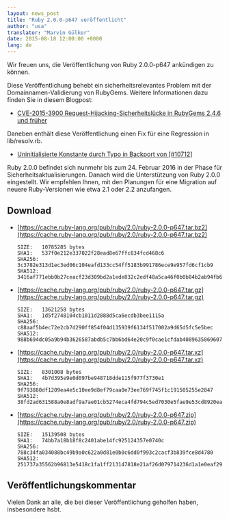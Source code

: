 ```yaml
---
layout: news_post
title: "Ruby 2.0.0-p647 veröffentlicht"
author: "usa"
translator: "Marvin Gülker"
date: 2015-08-18 12:00:00 +0000
lang: de
---
```


Wir freuen uns, die Veröffentlichung von Ruby 2.0.0-p647 ankündigen zu können.

Diese Veröffentlichung behebt ein sicherheitsrelevantes Problem mit
der Domainnamen-Validierung von RubyGems. Weitere Informationen dazu
finden Sie in diesem Blogpost:

* [CVE-2015-3900 Request-Hijacking-Sicherheitslücke in RubyGems 2.4.6 und früher](http://blog.rubygems.org/2015/05/14/CVE-2015-3900.html)

Daneben enthält diese Veröffentlichung einen Fix für eine Regression
in lib/resolv.rb.

* [Uninitialisierte Konstante durch Typo in Backport von [#10712]](https://bugs.ruby-lang.org/issues/11204)

Ruby 2.0.0 befindet sich nunmehr bis zum 24. Februar 2016 in der Phase
für Sicherheitsaktualisierungen. Danach wird die Unterstützung von
Ruby 2.0.0 eingestellt.
Wir empfehlen Ihnen, mit den Planungen für eine Migration auf neuere
Ruby-Versionen wie etwa 2.1 oder 2.2 anzufangen.

## Download

* [https://cache.ruby-lang.org/pub/ruby/2.0/ruby-2.0.0-p647.tar.bz2](https://cache.ruby-lang.org/pub/ruby/2.0/ruby-2.0.0-p647.tar.bz2)

      SIZE:   10785285 bytes
      SHA1:   537f0e212e337022f28ead8e67ffc834fcd468c6
      SHA256: 3c3782e313d1ec3ed06c104eafd133cc54ff5183b991786ece9e957fd6cf1cb9
      SHA512: 3416af771ebb0b27ceacf23d309bd2a1ede832c2edf48a5ca46f0b0b84b2ab94fb6362a0c7fe4f77b21253539db8161ae26d23a78d1ba729bf03812454d93d04

* [https://cache.ruby-lang.org/pub/ruby/2.0/ruby-2.0.0-p647.tar.gz](https://cache.ruby-lang.org/pub/ruby/2.0/ruby-2.0.0-p647.tar.gz)

      SIZE:   13621258 bytes
      SHA1:   1d5f2748104cb1011d2888d5ca6ecdb3bee1115a
      SHA256: c88aaf5b4ec72e2cb7d290ff854f04d135939f6134f517002a9d65d5fc5e5bec
      SHA512: 988b694dc05a9b94b3626587abdb5c7bb6bd64e20c9f0cae1cfdab40896358696077ef975fbdfc6bcd0c108a21b9529d8f384df49902d3bc3c5cd0d640c5ac99

* [https://cache.ruby-lang.org/pub/ruby/2.0/ruby-2.0.0-p647.tar.xz](https://cache.ruby-lang.org/pub/ruby/2.0/ruby-2.0.0-p647.tar.xz)

      SIZE:   8301008 bytes
      SHA1:   4b7d395e9e0d097be948718dde115f977f3730e1
      SHA256: 9f793880df1209ea4e5c10ee9d8ef79caa0e73ee769f745f1c191505255e2847
      SHA512: 38fd2ad631588a0e8adf9a7ae01cb5274eca4fd794c5ed7030e5fae9e53cd8920eaac9d388c73b844a154c7eb56fa6fed8e2ee5df5617efd624b6a568ea4953b

* [https://cache.ruby-lang.org/pub/ruby/2.0/ruby-2.0.0-p647.zip](https://cache.ruby-lang.org/pub/ruby/2.0/ruby-2.0.0-p647.zip)

      SIZE:   15139508 bytes
      SHA1:   74bb7a18b18f8c2401abe14fc925124357e0740c
      SHA256: 788c34fa034088bc49b9a0c622a0d81e0b0c6dd0f993c2cacf3b839fce8d4780
      SHA512: 251737a35562b96813e5418c1fa1ff213147818e21af26d079714236d1a1e0eaf29f58b92bb8aae6cecc4be825630bb0a203270d828b909a60b120265523f062

## Veröffentlichungskommentar

Vielen Dank an alle, die bei dieser Veröffentlichung geholfen haben,
insbesondere hsbt.
